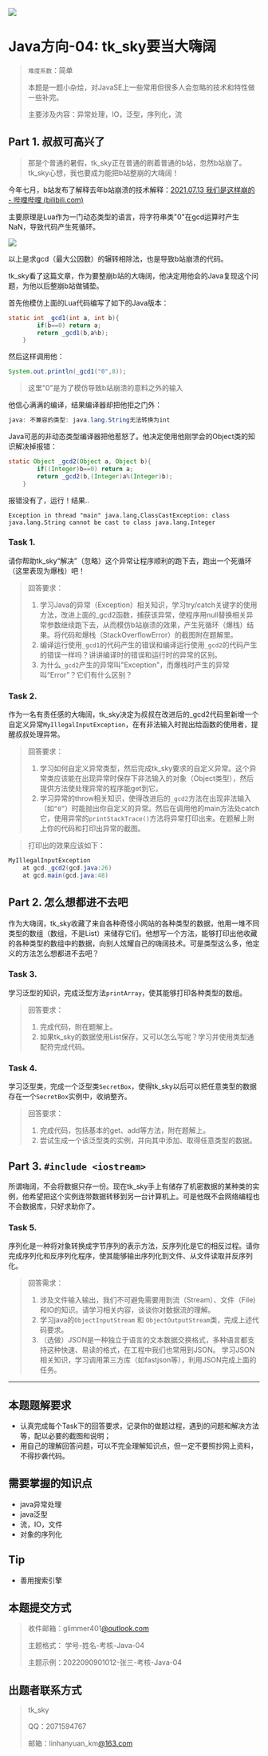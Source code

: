 ![](image/Java.png)

# Java方向-04: tk_sky要当大嗨阔

> `难度系数`：简单
>  
> 本题是一题小杂烩，对JavaSE上一些常用但很多人会忽略的技术和特性做一些补完。
>  
> 主要涉及内容：异常处理，IO，泛型，序列化，流


## Part 1. 叔叔可高兴了

> 那是个普通的暑假，tk_sky正在普通的刷着普通的b站，忽然b站崩了。tk_sky心想，我也要成为能把b站整崩的大嗨阔！


今年七月，b站发布了解释去年b站崩溃的技术解释：[2021.07.13 我们是这样崩的 - 哔哩哔哩 (bilibili.com)](https://www.bilibili.com/read/cv17521097)

主要原理是Lua作为一门动态类型的语言，将字符串类"0"在gcd运算时产生NaN，导致代码产生死循环。

![](image/0273ec8d-8160-4039-8dc2-36317134351d.png)

以上是求gcd（最大公因数）的辗转相除法，也是导致b站崩溃的代码。

tk_sky看了这篇文章，作为要整崩b站的大嗨阔，他决定用他会的Java复现这个问题，为他以后整崩b站做铺垫。

首先他模仿上面的Lua代码编写了如下的Java版本：

```java
static int _gcd1(int a, int b){
        if(b==0) return a;
        return _gcd1(b,a%b);
    }
```

然后这样调用他：

```java
System.out.println(_gcd1("0",8));
```

> 这里"0"是为了模仿导致b站崩溃的意料之外的输入


他信心满满的编译，结果编译器却把他拒之门外：

```java
java: 不兼容的类型: java.lang.String无法转换为int
```

Java可恶的非动态类型编译器把他惹怒了。他决定使用他刚学会的Object类的知识解决掉报错：

```java
static Object _gcd2(Object a, Object b){
        if((Integer)b==0) return a;
        return _gcd2(b,(Integer)a%(Integer)b);
    }
```

报错没有了，运行！结果..

```
Exception in thread "main" java.lang.ClassCastException: class java.lang.String cannot be cast to class java.lang.Integer
```

### Task 1.

请你帮助tk_sky“解决”（忽略）这个异常让程序顺利的跑下去，跑出一个死循环（这里表现为爆栈）吧！

> 回答要求：
>  
> 1. 学习Java的异常（Exception）相关知识，学习try/catch关键字的使用方法，改进上面的_gcd2函数，捕获该异常，使程序用null替换相关异常参数继续跑下去，从而模仿b站崩溃的效果，产生死循环（爆栈）结果。将代码和爆栈（StackOverflowError）的截图附在题解里。
> 2. 编译运行使用`_gcd1`的代码产生的错误和编译运行使用`_gcd2`的代码产生的错误一样吗？讲讲编译时的错误和运行时的异常的区别。
> 3. 为什么`_gcd2`产生的异常叫"Exception"，而爆栈时产生的异常叫“Error”？它们有什么区别？


### Task 2.

作为一名有责任感的大嗨阔，tk_sky决定为叔叔在改进后的_gcd2代码里新增一个自定义异常`MyIllegalInputException`，在有非法输入时抛出给函数的使用者，提醒叔叔处理异常。

> 回答要求：
>  
> 1. 学习如何自定义异常类型，然后完成tk_sky要求的自定义异常。这个异常类应该能在出现异常时保存下非法输入的对象（Object类型），然后提供方法使处理异常的程序能get到它。
> 2. 学习异常的throw相关知识，使得改进后的`_gcd2`方法在出现非法输入（如`“0”`）时能抛出你自定义的异常。然后在调用他的main方法处catch它，使用异常的`printStackTrace()`方法将异常打印出来。在题解上附上你的代码和打印出异常的截图。
> 

> 打印出的效果应该如下：
>  

```java
MyIllegalInputException
	at gcd._gcd2(gcd.java:26)
	at gcd.main(gcd.java:48)
```

## Part 2. 怎么想都进不去吧

作为大嗨阔，tk_sky收藏了来自各种奇怪小网站的各种类型的数据，他用一堆不同类型的数组（数组，不是List）来储存它们。他想写一个方法，能够打印出他收藏的各种类型的数组中的数据，向别人炫耀自己的嗨阔技术。可是类型这么多，他定义的方法怎么想都进不去吧？

### Task 3.

学习泛型的知识，完成泛型方法`printArray`，使其能够打印各种类型的数组。

> 回答要求：
>  
> 1. 完成代码，附在题解上。
> 2. 如果tk_sky的数据使用List保存，又可以怎么写呢？学习并使用类型通配符完成代码。


### Task 4.

学习泛型类，完成一个泛型类`SecretBox`，使得tk_sky以后可以把任意类型的数据存在一个`SecretBox`实例中，收纳整齐。

> 回答要求：
>  
> 1. 完成代码，包括基本的get、add等方法，附在题解上。
> 2. 尝试生成一个该泛型类的实例，并向其中添加、取得任意类型的数据。

## Part 3. `#include <iostream>`

所谓嗨阔，不会将数据只存一份。现在tk_sky手上有储存了机密数据的某种类的实例，他希望把这个实例连带数据转移到另一台计算机上。可是他既不会网络编程也不会数据库，只好求助你了。

### Task 5.

序列化是一种将对象转换成字节序列的表示方法，反序列化是它的相反过程。请你完成序列化和反序列化程序，使其能够输出序列化到文件、从文件读取并反序列化。

> 回答需求：
>  
> 1.  涉及文件输入输出，我们不可避免需要用到流（Stream）、文件（File)和IO的知识。请学习相关内容，谈谈你对数据流的理解。 
> 2.  学习java的`ObjectInputStream` 和 `ObjectOutputStream`类，完成上述代码要求。 
> 3.  （选做）JSON是一种独立于语言的文本数据交换格式，多种语言都支持这种快速、易读的格式，在工程中我们也常用到JSON。
学习JSON相关知识，学习调用第三方库（如fastjson等），利用JSON完成上面的任务。 


---

## 本题题解要求

- 认真完成每个Task下的回答要求，记录你的做题过程，遇到的问题和解决方法等，配以必要的截图和说明；
- 用自己的理解回答问题，可以不完全理解知识点，但一定不要照抄网上资料，不得抄袭代码。

## 需要掌握的知识点

- java异常处理
- java泛型
- 流，IO，文件
- 对象的序列化

## Tip

- 善用搜索引擎

## 本题提交方式

> 收件邮箱：glimmer401[@outlook.com ](/outlook.com ) 
>  
> 主题格式： 学号-姓名-考核-Java-04
>  
> 主题示例：2022090901012-张三-考核-Java-04


## 出题者联系方式

> tk_sky
>  
> QQ：2071594767
>  
> 邮箱：linhanyuan_km[@163.com ](/163.com ) 

